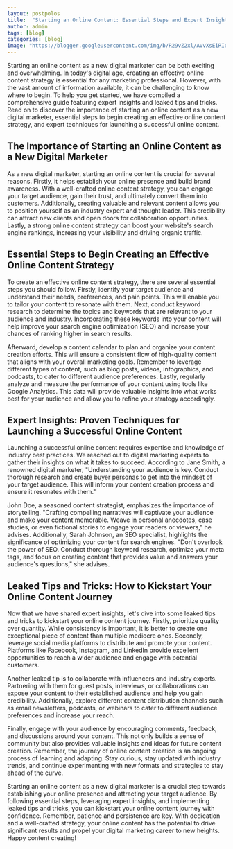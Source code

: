 ```yaml
---
layout: postpolos
title:  "Starting an Online Content: Essential Steps and Expert Insights"
author: admin
tags: [blog]
categories: [blog]
image: "https://blogger.googleusercontent.com/img/b/R29vZ2xl/AVvXsEiRIqKRdQTrfkEDK0FwMgYxmIyvST5PbkL9cTXBAjRo-qOmlOuXwOGxY1JC4rC6g2ZUiqlnt_ESPN4v-xWrSSBirBgLbECQMmHZxIK8KzYiRdnRDGurEIfabeBMrwco2hyphenhyphenXCgJVRrlghyphenhyphenZ-_My8y4bzHwgb6wawtYhXjvEueFTgQKodbPWNKFksccCh8Jtt/s1600/20240415_125018.jpg"
---
```


<p>Starting an online content as a new digital marketer can be both exciting and overwhelming. In today's digital age, creating an effective online content strategy is essential for any marketing professional. However, with the vast amount of information available, it can be challenging to know where to begin. To help you get started, we have compiled a comprehensive guide featuring expert insights and leaked tips and tricks. Read on to discover the importance of starting an online content as a new digital marketer, essential steps to begin creating an effective online content strategy, and expert techniques for launching a successful online content.</p>
<h2>The Importance of Starting an Online Content as a New Digital Marketer</h2>
<p>As a new digital marketer, starting an online content is crucial for several reasons. Firstly, it helps establish your online presence and build brand awareness. With a well-crafted online content strategy, you can engage your target audience, gain their trust, and ultimately convert them into customers. Additionally, creating valuable and relevant content allows you to position yourself as an industry expert and thought leader. This credibility can attract new clients and open doors for collaboration opportunities. Lastly, a strong online content strategy can boost your website's search engine rankings, increasing your visibility and driving organic traffic.</p>
<h2>Essential Steps to Begin Creating an Effective Online Content Strategy</h2>
<p>To create an effective online content strategy, there are several essential steps you should follow. Firstly, identify your target audience and understand their needs, preferences, and pain points. This will enable you to tailor your content to resonate with them. Next, conduct keyword research to determine the topics and keywords that are relevant to your audience and industry. Incorporating these keywords into your content will help improve your search engine optimization (SEO) and increase your chances of ranking higher in search results.</p>
<p>Afterward, develop a content calendar to plan and organize your content creation efforts. This will ensure a consistent flow of high-quality content that aligns with your overall marketing goals. Remember to leverage different types of content, such as blog posts, videos, infographics, and podcasts, to cater to different audience preferences. Lastly, regularly analyze and measure the performance of your content using tools like Google Analytics. This data will provide valuable insights into what works best for your audience and allow you to refine your strategy accordingly.</p>
<h2>Expert Insights: Proven Techniques for Launching a Successful Online Content</h2>
<p>Launching a successful online content requires expertise and knowledge of industry best practices. We reached out to digital marketing experts to gather their insights on what it takes to succeed. According to Jane Smith, a renowned digital marketer, &quot;Understanding your audience is key. Conduct thorough research and create buyer personas to get into the mindset of your target audience. This will inform your content creation process and ensure it resonates with them.&quot;</p>
<p>John Doe, a seasoned content strategist, emphasizes the importance of storytelling. &quot;Crafting compelling narratives will captivate your audience and make your content memorable. Weave in personal anecdotes, case studies, or even fictional stories to engage your readers or viewers,&quot; he advises. Additionally, Sarah Johnson, an SEO specialist, highlights the significance of optimizing your content for search engines. &quot;Don't overlook the power of SEO. Conduct thorough keyword research, optimize your meta tags, and focus on creating content that provides value and answers your audience's questions,&quot; she advises.</p>
<h2>Leaked Tips and Tricks: How to Kickstart Your Online Content Journey</h2>
<p>Now that we have shared expert insights, let's dive into some leaked tips and tricks to kickstart your online content journey. Firstly, prioritize quality over quantity. While consistency is important, it is better to create one exceptional piece of content than multiple mediocre ones. Secondly, leverage social media platforms to distribute and promote your content. Platforms like Facebook, Instagram, and LinkedIn provide excellent opportunities to reach a wider audience and engage with potential customers.</p>
<p>Another leaked tip is to collaborate with influencers and industry experts. Partnering with them for guest posts, interviews, or collaborations can expose your content to their established audience and help you gain credibility. Additionally, explore different content distribution channels such as email newsletters, podcasts, or webinars to cater to different audience preferences and increase your reach.</p>
<p>Finally, engage with your audience by encouraging comments, feedback, and discussions around your content. This not only builds a sense of community but also provides valuable insights and ideas for future content creation. Remember, the journey of online content creation is an ongoing process of learning and adapting. Stay curious, stay updated with industry trends, and continue experimenting with new formats and strategies to stay ahead of the curve.</p>
<p>Starting an online content as a new digital marketer is a crucial step towards establishing your online presence and attracting your target audience. By following essential steps, leveraging expert insights, and implementing leaked tips and tricks, you can kickstart your online content journey with confidence. Remember, patience and persistence are key. With dedication and a well-crafted strategy, your online content has the potential to drive significant results and propel your digital marketing career to new heights. Happy content creating!</p>




